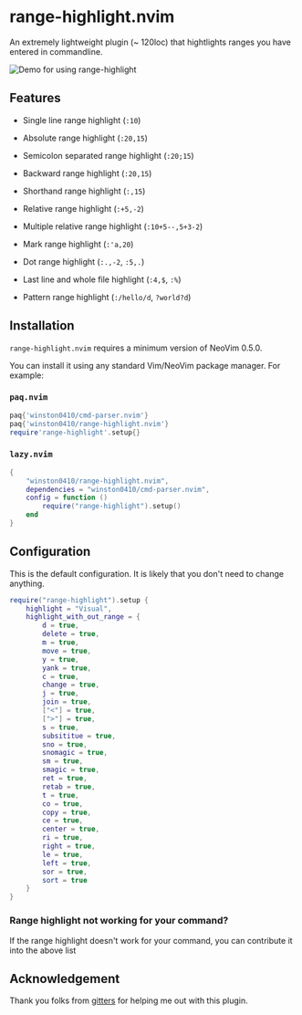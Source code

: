 # range-highlight.nvim

An extremely lightweight plugin (~ 120loc) that hightlights ranges you have entered in commandline.

![Demo for using range-highlight](./demo.gif)

## Features

- Single line range highlight (`:10`)

- Absolute range highlight (`:20,15`)

- Semicolon separated range highlight (`:20;15`)

- Backward range highlight (`:20,15`)

- Shorthand range highlight (`:,15`)

- Relative range highlight (`:+5,-2`)

- Multiple relative range highlight (`:10+5--,5+3-2`)

- Mark range highlight (`:'a,20`)

- Dot range highlight (`:.,-2`, `:5,.`)

- Last line and whole file highlight (`:4,$`, `:%`)

- Pattern range highlight (`:/hello/d`, `?world?d`)

## Installation

`range-highlight.nvim` requires a minimum version of NeoVim 0.5.0.

You can install it using any standard Vim/NeoVim package manager. For example:

### `paq.nvim`

```lua
paq{'winston0410/cmd-parser.nvim'}
paq{'winston0410/range-highlight.nvim'}
require'range-highlight'.setup{}
```

### `lazy.nvim`
```lua
{
    "winston0410/range-highlight.nvim",
    dependencies = "winston0410/cmd-parser.nvim",
    config = function ()
        require("range-highlight").setup()
    end
}
```

## Configuration

This is the default configuration. It is likely that you don't need to change anything.

```lua
require("range-highlight").setup {
    highlight = "Visual",
	highlight_with_out_range = {
        d = true,
        delete = true,
        m = true,
        move = true,
        y = true,
        yank = true,
        c = true,
        change = true,
        j = true,
        join = true,
        ["<"] = true,
        [">"] = true,
        s = true,
        subsititue = true,
        sno = true,
        snomagic = true,
        sm = true,
        smagic = true,
        ret = true,
        retab = true,
        t = true,
        co = true,
        copy = true,
        ce = true,
        center = true,
        ri = true,
        right = true,
        le = true,
        left = true,
        sor = true,
        sort = true
	}
}
```

### Range highlight not working for your command?

If the range highlight doesn't work for your command, you can contribute it into the above list

## Acknowledgement

Thank you folks from [gitters](https://gitter.im/neovim/neovim) for helping me out with this plugin.
